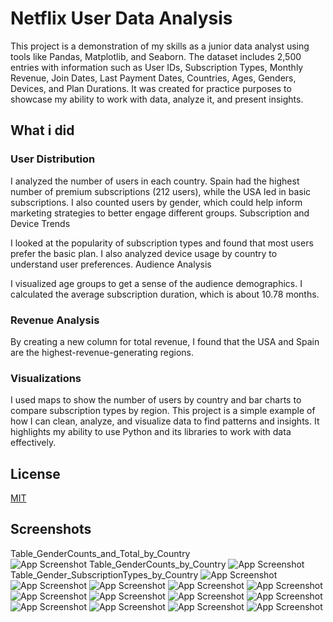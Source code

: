 # Netflix User Data Analysis


This project is a demonstration of my skills as a junior data analyst using tools like Pandas, Matplotlib, and Seaborn. The dataset includes 2,500 entries with information such as User IDs, Subscription Types, Monthly Revenue, Join Dates, Last Payment Dates, Countries, Ages, Genders, Devices, and Plan Durations. It was created for practice purposes to showcase my ability to work with data, analyze it, and present insights.

## What i did

### User Distribution

I analyzed the number of users in each country. Spain had the highest number of premium subscriptions (212 users), while the USA led in basic subscriptions.
I also counted users by gender, which could help inform marketing strategies to better engage different groups.
Subscription and Device Trends

I looked at the popularity of subscription types and found that most users prefer the basic plan.
I also analyzed device usage by country to understand user preferences.
Audience Analysis

I visualized age groups to get a sense of the audience demographics.
I calculated the average subscription duration, which is about 10.78 months.

### Revenue Analysis

By creating a new column for total revenue, I found that the USA and Spain are the highest-revenue-generating regions.
### Visualizations

I used maps to show the number of users by country and bar charts to compare subscription types by region.
This project is a simple example of how I can clean, analyze, and visualize data to find patterns and insights. It highlights my ability to use Python and its libraries to work with data effectively.

## License

[MIT](https://choosealicense.com/licenses/mit/)


## Screenshots
Table_GenderCounts_and_Total_by_Country <br>
![App Screenshot](https://github.com/risyouss/Netflix-User-Data-Analysis/blob/main/net_vis/Table_GenderCounts_and_Total_by_Country.png)
Table_GenderCounts_by_Country
![App Screenshot](https://github.com/risyouss/Netflix-User-Data-Analysis/blob/main/net_vis/Table_GenderCounts_by_Country.png)
Table_Gender_SubscriptionTypes_by_Country
![App Screenshot](https://github.com/risyouss/Netflix-User-Data-Analysis/blob/main/net_vis/Table_Gender_SubscriptionTypes_by_Country.png)
![App Screenshot](https://github.com/risyouss/Netflix-User-Data-Analysis/blob/main/net_vis/Table_SubscrptionTypes_by_Country.png)
![App Screenshot](https://github.com/risyouss/Netflix-User-Data-Analysis/blob/main/net_vis/table_users_by_country)
![App Screenshot](https://github.com/risyouss/Netflix-User-Data-Analysis/blob/main/net_vis/Data_head.png)
![App Screenshot](https://github.com/risyouss/Netflix-User-Data-Analysis/blob/main/net_vis/BarChart_Age_Counts.png)
![App Screenshot](https://github.com/risyouss/Netflix-User-Data-Analysis/blob/main/net_vis/BarChart_Country_Counts.png)
![App Screenshot](https://github.com/risyouss/Netflix-User-Data-Analysis/blob/main/net_vis/BarChart_DeviceCounts.png)
![App Screenshot](https://github.com/risyouss/Netflix-User-Data-Analysis/blob/main/net_vis/BarChart_GenderDistribution_by_Country.png)
![App Screenshot](https://github.com/risyouss/Netflix-User-Data-Analysis/blob/main/net_vis/BarChart_Gender_Counts.png)
![App Screenshot](https://github.com/risyouss/Netflix-User-Data-Analysis/blob/main/net_vis/BarChart_SubscriptionTypes_by_Country.png)
![App Screenshot](https://github.com/risyouss/Netflix-User-Data-Analysis/blob/main/net_vis/BarChart_SubscriptionTypes_counts.png)
![App Screenshot](https://github.com/risyouss/Netflix-User-Data-Analysis/blob/main/net_vis/BarChart_TotalRevenu_by_Country.png)
![App Screenshot](https://github.com/risyouss/Netflix-User-Data-Analysis/blob/main/net_vis/Map_UsersCounts_by_Country.png)

